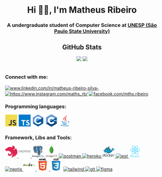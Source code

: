 <!--
**MatheusRibeiroS/MatheusRibeiroS** is a ✨ _special_ ✨ repository because its `README.md` (this file) appears on your GitHub profile.

Here are some ideas to get you started:

- 🔭 I’m currently working on ...
- 🌱 I’m currently learning ...
- 👯 I’m looking to collaborate on ...
- 🤔 I’m looking for help with ...
- 💬 Ask me about ...
- 📫 How to reach me: ...
- 😄 Pronouns: ...
- ⚡ Fun fact: ...
-->
<div>
<h1 align="center"> Hi 👋🏾, I'm Matheus Ribeiro </h1>
<h3 align="center">A undergraduate student of Computer Science at <a href="https://www.international.unesp.br/" target="__blank">UNESP (São Paulo State University)</a>
</h3>
 </div>
 
<h2 align="center"> GitHub Stats </h2>

<div align="center">
    <img height="165em"
      src="https://github-readme-stats.vercel.app/api?username=MatheusRibeiroS&show_icons=true&theme=algolia&count_private=true" />
    <img height="165em"
      src="https://github-readme-stats.vercel.app/api/top-langs/?username=MatheusRibeiroS&layout=compact&hide=scss&theme=algolia" />
</div>

<h1 align="center"></h1>

<h3 align="left">Connect with me:</h3>
<p align="left">
 <a href="https://linkedin.com/in/matheus-ribeiros/" target="blank"><img align="center"
   src="https://raw.githubusercontent.com/rahuldkjain/github-profile-readme-generator/master/src/images/icons/Social/linked-in-alt.svg"
   alt="www.linkedin.com/in/matheus-ribeiro-silva-" height="30" width="40" /></a> 
 <a href="https://instagram.com/maths_rb/" target="blank"><img align="center" src="https://raw.githubusercontent.com/rahuldkjain/github-profile-readme-generator/master/src/images/icons/Social/instagram.svg" alt="https://www.instagram.com/maths_rb/" height="30" width="40" /></a>
  <a href="https://fb.com/mths.ribeiro/" target="blank"><img align="center" src="https://raw.githubusercontent.com/rahuldkjain/github-profile-readme-generator/master/src/images/icons/Social/facebook.svg" alt="facebook.com/mths.ribeiro" height="30" width="40" /></a> 
</p>

<h3 align="left">Programming languages:</h3>
<div>
 <a href="https://developer.mozilla.org/en-US/docs/Web/JavaScript" target="_blank" rel="noreferrer"><img
   src="https://raw.githubusercontent.com/devicons/devicon/master/icons/javascript/javascript-original.svg"
   alt="javascript" width="40" height="40" /></a>
 <a href="https://www.typescriptlang.org/" target="_blank" rel="noreferrer"><img src="https://raw.githubusercontent.com/devicons/devicon/master/icons/typescript/typescript-original.svg" alt="typescript" width="40" height="40"/></a>
 <a href="https://www.cprogramming.com/" target="_blank"> <img
   src="https://raw.githubusercontent.com/devicons/devicon/master/icons/c/c-original.svg" alt="c" width="40" height="40" /></a>
 <a href="https://www.w3schools.com/cpp/" target="_blank"> <img
     src="https://raw.githubusercontent.com/devicons/devicon/master/icons/cplusplus/cplusplus-original.svg"
     alt="cplusplus" width="40" height="40" /></a>
  <a href="https://www.java.com" target="_blank" rel="noreferrer"><img src="https://raw.githubusercontent.com/devicons/devicon/master/icons/java/java-original.svg" alt="java" width="40" height="40"/></a>
</div>

<h3 align="left">Framework, Libs and Tools:</h3>

<div>
<a href="https://nestjs.com/" target="_blank" rel="noreferrer"> <img src="https://raw.githubusercontent.com/devicons/devicon/master/icons/nestjs/nestjs-plain.svg" alt="nestjs" width="40" height="40"/> </a> <a href="https://expressjs.com" target="_blank" rel="noreferrer"> <img src="https://raw.githubusercontent.com/devicons/devicon/master/icons/express/express-original-wordmark.svg" alt="express" width="40" height="40"/> </a> <a href="https://www.postgresql.org" target="_blank" rel="noreferrer"> <img src="https://raw.githubusercontent.com/devicons/devicon/master/icons/postgresql/postgresql-original-wordmark.svg" alt="postgresql" width="40" height="40"/> </a> <a href="https://www.mongodb.com/" target="_blank" rel="noreferrer"> <img src="https://raw.githubusercontent.com/devicons/devicon/master/icons/mongodb/mongodb-original-wordmark.svg" alt="mongodb" width="40" height="40"/> </a> <a href="https://postman.com" target="_blank" rel="noreferrer"> <img src="https://www.vectorlogo.zone/logos/getpostman/getpostman-icon.svg" alt="postman" width="40" height="40"/> </a> <a href="https://heroku.com" target="_blank" rel="noreferrer"> <img src="https://www.vectorlogo.zone/logos/heroku/heroku-icon.svg" alt="heroku" width="40" height="40"/> </a> <a href="https://www.docker.com/" target="_blank" rel="noreferrer"> <img src="https://raw.githubusercontent.com/devicons/devicon/master/icons/docker/docker-original-wordmark.svg" alt="docker" width="40" height="40"/> </a> <a href="https://jestjs.io" target="_blank" rel="noreferrer"> <img src="https://www.vectorlogo.zone/logos/jestjsio/jestjsio-icon.svg" alt="jest" width="40" height="40"/> </a>
    <a href="https://reactjs.org/" target="_blank" rel="noreferrer"> <img src="https://raw.githubusercontent.com/devicons/devicon/master/icons/react/react-original-wordmark.svg" alt="react" width="40" height="40"/> </a> 
 <a href="https://nextjs.org/" target="_blank" rel="noreferrer"> <img src="https://cdn.worldvectorlogo.com/logos/nextjs-2.svg" alt="nextjs" width="40" height="40"/> </a>  <a href="https://nodejs.org" target="_blank" rel="noreferrer"> <img src="https://raw.githubusercontent.com/devicons/devicon/master/icons/nodejs/nodejs-original-wordmark.svg" alt="nodejs" width="40" height="40"/> </a> <a href="https://www.w3.org/html/" target="_blank"> <img
      src="https://raw.githubusercontent.com/devicons/devicon/master/icons/html5/html5-original-wordmark.svg"
      alt="html5" width="40" height="40" /> <a href="https://www.w3schools.com/css/" target="_blank"> <img
        src="https://raw.githubusercontent.com/devicons/devicon/master/icons/css3/css3-original-wordmark.svg" alt="css3"
        width="40" height="40" /></a> <a href="https://tailwindcss.com/" target="_blank" rel="noreferrer"> <img src="https://www.vectorlogo.zone/logos/tailwindcss/tailwindcss-icon.svg" alt="tailwind" width="40" height="40"/> </a> <a
        href="https://git-scm.com/" target="_blank"> <img
          src="https://www.vectorlogo.zone/logos/git-scm/git-scm-icon.svg" alt="git" width="40" height="40" /> </a> <a href="https://www.figma.com/" target="_blank"> <img src="https://www.vectorlogo.zone/logos/figma/figma-icon.svg" alt="figma" width="40" height="40"/> </a>
</div>
